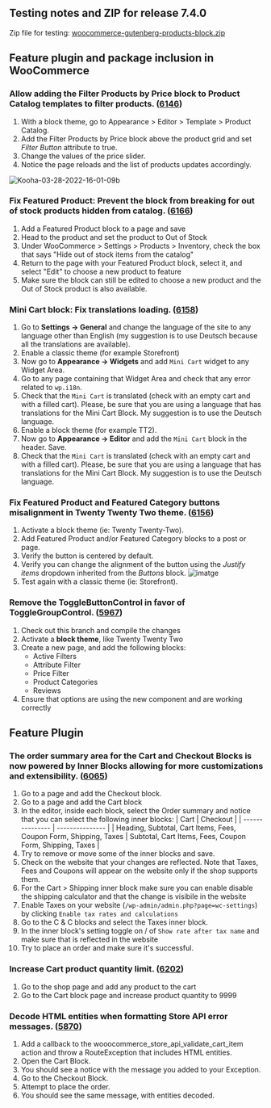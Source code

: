## Testing notes and ZIP for release 7.4.0

Zip file for testing: [woocommerce-gutenberg-products-block.zip](https://github.com/woocommerce/woocommerce-gutenberg-products-block/files/8473492/woocommerce-gutenberg-products-block.zip)

## Feature plugin and package inclusion in WooCommerce

### Allow adding the Filter Products by Price block to Product Catalog templates to filter products. ([6146](https://github.com/woocommerce/woocommerce-gutenberg-products-block/pull/6146))

1. With a block theme, go to Appearance > Editor > Template > Product Catalog.
2. Add the Filter Products by Price block above the product grid and set _Filter Button_ attribute to true.
3. Change the values of the price slider.
4. Notice the page reloads and the list of products updates accordingly.

![Kooha-03-28-2022-16-01-09b](https://user-images.githubusercontent.com/3616980/160415342-25b2e1a1-4c48-4837-9dcc-b4d7a71b2886.gif)

### Fix Featured Product: Prevent the block from breaking for out of stock products hidden from catalog. ([6166](https://github.com/woocommerce/woocommerce-gutenberg-products-block/pull/6166))

1. Add a Featured Product block to a page and save
2. Head to the product and set the product to Out of Stock
3. Under WooCommerce > Settings > Products > Inventory, check the box that says "Hide out of stock items from the catalog"
4. Return to the page with your Featured Product block, select it, and select "Edit" to choose a new product to feature
5. Make sure the block can still be edited to choose a new product and the Out of Stock product is also available.

### Mini Cart block: Fix translations loading. ([6158](https://github.com/woocommerce/woocommerce-gutenberg-products-block/pull/6158))

1. Go to **Settings -> General** and change the language of the site to any language other than English (my suggestion is to use Deutsch because all the translations are available).
2. Enable a classic theme (for example Storefront)
3. Now go to **Appearance -> Widgets** and add `Mini Cart` widget to any Widget Area.
4. Go to any page containing that Widget Area and check that any error related to `wp.i18n`.
5. Check that the `Mini Cart` is translated (check with an empty cart and with a filled cart). Please, be sure that you are using a language that has translations for the Mini Cart Block. My suggestion is to use the Deutsch language.
6. Enable a block theme (for example TT2).
7. Now go to **Appearance -> Editor** and add the `Mini Cart` block in the header. Save.
8. Check that the `Mini Cart` is translated (check with an empty cart and with a filled cart). Please, be sure that you are using a language that has translations for the Mini Cart Block. My suggestion is to use the Deutsch language.

### Fix Featured Product and Featured Category buttons misalignment in Twenty Twenty Two theme. ([6156](https://github.com/woocommerce/woocommerce-gutenberg-products-block/pull/6156))

1. Activate a block theme (ie: Twenty Twenty-Two).
2. Add Featured Product and/or Featured Category blocks to a post or page.
3. Verify the button is centered by default.
4. Verify you can change the alignment of the button using the _Justify items_ dropdown inherited from the _Buttons_ block.
![imatge](https://user-images.githubusercontent.com/3616980/160625173-f9ad42ed-b769-42e3-9ad8-3f3abe60b61c.png)
5. Test again with a classic theme (ie: Storefront).

### Remove the ToggleButtonControl in favor of ToggleGroupControl. ([5967](https://github.com/woocommerce/woocommerce-gutenberg-products-block/pull/5967))

1. Check out this branch and compile the changes
2. Activate a **block theme**, like Twenty Twenty Two
3. Create a new page, and add the following blocks:
   - Active Filters
   - Attribute Filter
   - Price Filter
   - Product Categories
   - Reviews
4. Ensure that options are using the new component and are working correctly

## Feature Plugin

### The order summary area for the Cart and Checkout Blocks is now powered by Inner Blocks allowing for more customizations and extensibility. ([6065](https://github.com/woocommerce/woocommerce-gutenberg-products-block/pull/6065))

1. Go to a page and add the Checkout block.
2. Go to a page and add the Cart block
3. In the editor, inside each block, select the Order summary and notice that you can select the following inner blocks:
    | Cart | Checkout |
    | --------------- | --------------- |
    |  Heading, Subtotal, Cart Items, Fees, Coupon Form, Shipping, Taxes | Subtotal, Cart Items, Fees, Coupon Form, Shipping, Taxes |
4. Try to remove or move some of the inner blocks and save.
5. Check on the website that your changes are reflected. Note that Taxes, Fees and Coupons will appear on the website only if the shop supports them.
6. For the Cart > Shipping inner block make sure you can enable disable the shipping calculator and that the change is visibile in the website
7. Enable Taxes on your website (`/wp-admin/admin.php?page=wc-settings`) by clicking  `Enable tax rates and calculations`
8. Go to the C & C blocks and select the Taxes inner block. 
9. In the inner block's setting toggle on / of `Show rate after tax name` and make sure that is reflected in the website
10. Try to place an order and make sure it's successful.

### Increase Cart product quantity limit. ([6202](https://github.com/woocommerce/woocommerce-gutenberg-products-block/pull/6202))

1. Go to the shop page and add any product to the cart
2. Go to the Cart block page and increase product quantity to 9999

### Decode HTML entities when formatting Store API error messages. ([5870](https://github.com/woocommerce/woocommerce-gutenberg-products-block/pull/5870))

1. Add a callback to the wooocommerce_store_api_validate_cart_item action and throw a RouteException that includes HTML entities.
2. Open the Cart Block.
3. You should see a notice with the message you added to your Exception.
4. Go to the Checkout Block.
5. Attempt to place the order.
6. You should see the same message, with entities decoded.
